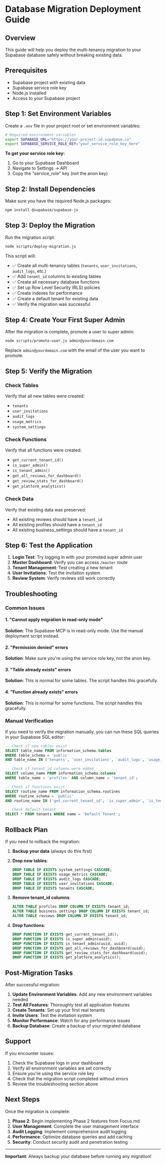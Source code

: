 # Database Migration Deployment Guide

## Overview
This guide will help you deploy the multi-tenancy migration to your Supabase database safely without breaking existing data.

## Prerequisites
- Supabase project with existing data
- Supabase service role key
- Node.js installed
- Access to your Supabase project

## Step 1: Set Environment Variables

Create a `.env` file in your project root or set environment variables:

```bash
# Required environment variables
export SUPABASE_URL="https://your-project-id.supabase.co"
export SUPABASE_SERVICE_ROLE_KEY="your_service_role_key_here"
```

**To get your service role key:**
1. Go to your Supabase Dashboard
2. Navigate to Settings → API
3. Copy the "service_role" key (not the anon key)

## Step 2: Install Dependencies

Make sure you have the required Node.js packages:

```bash
npm install @supabase/supabase-js
```

## Step 3: Deploy the Migration

Run the migration script:

```bash
node scripts/deploy-migration.js
```

This script will:
- ✅ Create all multi-tenancy tables (`tenants`, `user_invitations`, `audit_logs`, etc.)
- ✅ Add `tenant_id` columns to existing tables
- ✅ Create all necessary database functions
- ✅ Set up Row Level Security (RLS) policies
- ✅ Create indexes for performance
- ✅ Create a default tenant for existing data
- ✅ Verify the migration was successful

## Step 4: Create Your First Super Admin

After the migration is complete, promote a user to super admin:

```bash
node scripts/promote-user.js admin@yourdomain.com
```

Replace `admin@yourdomain.com` with the email of the user you want to promote.

## Step 5: Verify the Migration

### Check Tables
Verify that all new tables were created:
- `tenants`
- `user_invitations`
- `audit_logs`
- `usage_metrics`
- `system_settings`

### Check Functions
Verify that all functions were created:
- `get_current_tenant_id()`
- `is_super_admin()`
- `is_tenant_admin()`
- `get_all_reviews_for_dashboard()`
- `get_review_stats_for_dashboard()`
- `get_platform_analytics()`

### Check Data
Verify that existing data was preserved:
- All existing reviews should have a `tenant_id`
- All existing profiles should have a `tenant_id`
- All existing business_settings should have a `tenant_id`

## Step 6: Test the Application

1. **Login Test**: Try logging in with your promoted super admin user
2. **Master Dashboard**: Verify you can access `/master` route
3. **Tenant Management**: Test creating a new tenant
4. **User Invitations**: Test the invitation system
5. **Review System**: Verify reviews still work correctly

## Troubleshooting

### Common Issues

#### 1. "Cannot apply migration in read-only mode"
**Solution**: The Supabase MCP is in read-only mode. Use the manual deployment script instead.

#### 2. "Permission denied" errors
**Solution**: Make sure you're using the service role key, not the anon key.

#### 3. "Table already exists" errors
**Solution**: This is normal for some tables. The script handles this gracefully.

#### 4. "Function already exists" errors
**Solution**: This is normal for some functions. The script handles this gracefully.

### Manual Verification

If you need to verify the migration manually, you can run these SQL queries in your Supabase SQL editor:

```sql
-- Check if new tables exist
SELECT table_name FROM information_schema.tables 
WHERE table_schema = 'public' 
AND table_name IN ('tenants', 'user_invitations', 'audit_logs', 'usage_metrics', 'system_settings');

-- Check if tenant_id columns were added
SELECT column_name FROM information_schema.columns 
WHERE table_name = 'profiles' AND column_name = 'tenant_id';

-- Check if functions exist
SELECT routine_name FROM information_schema.routines 
WHERE routine_schema = 'public' 
AND routine_name IN ('get_current_tenant_id', 'is_super_admin', 'is_tenant_admin');

-- Check default tenant
SELECT * FROM tenants WHERE name = 'Default Tenant';
```

## Rollback Plan

If you need to rollback the migration:

1. **Backup your data** (always do this first)
2. **Drop new tables**:
   ```sql
   DROP TABLE IF EXISTS system_settings CASCADE;
   DROP TABLE IF EXISTS usage_metrics CASCADE;
   DROP TABLE IF EXISTS audit_logs CASCADE;
   DROP TABLE IF EXISTS user_invitations CASCADE;
   DROP TABLE IF EXISTS tenants CASCADE;
   ```

3. **Remove tenant_id columns**:
   ```sql
   ALTER TABLE profiles DROP COLUMN IF EXISTS tenant_id;
   ALTER TABLE business_settings DROP COLUMN IF EXISTS tenant_id;
   ALTER TABLE reviews DROP COLUMN IF EXISTS tenant_id;
   ```

4. **Drop functions**:
   ```sql
   DROP FUNCTION IF EXISTS get_current_tenant_id();
   DROP FUNCTION IF EXISTS is_super_admin(uuid);
   DROP FUNCTION IF EXISTS is_tenant_admin(uuid, uuid);
   DROP FUNCTION IF EXISTS get_all_reviews_for_dashboard(uuid);
   DROP FUNCTION IF EXISTS get_review_stats_for_dashboard(uuid);
   DROP FUNCTION IF EXISTS get_platform_analytics();
   ```

## Post-Migration Tasks

After successful migration:

1. **Update Environment Variables**: Add any new environment variables needed
2. **Test All Features**: Thoroughly test all application features
3. **Create Tenants**: Set up your first real tenants
4. **Invite Users**: Test the invitation system
5. **Monitor Performance**: Watch for any performance issues
6. **Backup Database**: Create a backup of your migrated database

## Support

If you encounter issues:

1. Check the Supabase logs in your dashboard
2. Verify all environment variables are set correctly
3. Ensure you're using the service role key
4. Check that the migration script completed without errors
5. Review the troubleshooting section above

## Next Steps

Once the migration is complete:

1. **Phase 2**: Begin implementing Phase 2 features from Focus.md
2. **User Management**: Complete the user management interface
3. **Audit Logging**: Implement comprehensive audit logging
4. **Performance**: Optimize database queries and add caching
5. **Security**: Conduct security audit and penetration testing

---

**Important**: Always backup your database before running any migration!

